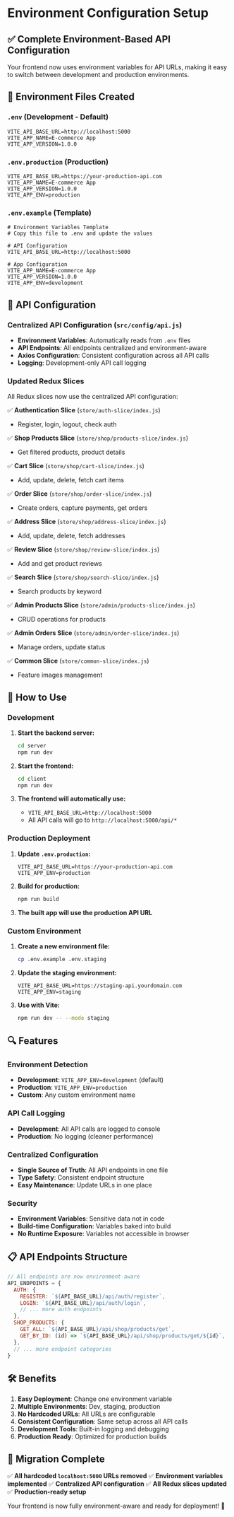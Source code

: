 # Environment Configuration Setup

## ✅ Complete Environment-Based API Configuration

Your frontend now uses environment variables for API URLs, making it easy to switch between development and production environments.

## 📁 Environment Files Created

### `.env` (Development - Default)
```env
VITE_API_BASE_URL=http://localhost:5000
VITE_APP_NAME=E-commerce App
VITE_APP_VERSION=1.0.0
```

### `.env.production` (Production)
```env
VITE_API_BASE_URL=https://your-production-api.com
VITE_APP_NAME=E-commerce App
VITE_APP_VERSION=1.0.0
VITE_APP_ENV=production
```

### `.env.example` (Template)
```env
# Environment Variables Template
# Copy this file to .env and update the values

# API Configuration
VITE_API_BASE_URL=http://localhost:5000

# App Configuration
VITE_APP_NAME=E-commerce App
VITE_APP_VERSION=1.0.0
VITE_APP_ENV=development
```

## 🔧 API Configuration

### Centralized API Configuration (`src/config/api.js`)
- **Environment Variables**: Automatically reads from `.env` files
- **API Endpoints**: All endpoints centralized and environment-aware
- **Axios Configuration**: Consistent configuration across all API calls
- **Logging**: Development-only API call logging

### Updated Redux Slices
All Redux slices now use the centralized API configuration:

✅ **Authentication Slice** (`store/auth-slice/index.js`)
- Register, login, logout, check auth

✅ **Shop Products Slice** (`store/shop/products-slice/index.js`)
- Get filtered products, product details

✅ **Cart Slice** (`store/shop/cart-slice/index.js`)
- Add, update, delete, fetch cart items

✅ **Order Slice** (`store/shop/order-slice/index.js`)
- Create orders, capture payments, get orders

✅ **Address Slice** (`store/shop/address-slice/index.js`)
- Add, update, delete, fetch addresses

✅ **Review Slice** (`store/shop/review-slice/index.js`)
- Add and get product reviews

✅ **Search Slice** (`store/shop/search-slice/index.js`)
- Search products by keyword

✅ **Admin Products Slice** (`store/admin/products-slice/index.js`)
- CRUD operations for products

✅ **Admin Orders Slice** (`store/admin/order-slice/index.js`)
- Manage orders, update status

✅ **Common Slice** (`store/common-slice/index.js`)
- Feature images management

## 🚀 How to Use

### Development
1. **Start the backend server:**
   ```bash
   cd server
   npm run dev
   ```

2. **Start the frontend:**
   ```bash
   cd client
   npm run dev
   ```

3. **The frontend will automatically use:**
   - `VITE_API_BASE_URL=http://localhost:5000`
   - All API calls will go to `http://localhost:5000/api/*`

### Production Deployment

1. **Update `.env.production`:**
   ```env
   VITE_API_BASE_URL=https://your-production-api.com
   VITE_APP_ENV=production
   ```

2. **Build for production:**
   ```bash
   npm run build
   ```

3. **The built app will use the production API URL**

### Custom Environment

1. **Create a new environment file:**
   ```bash
   cp .env.example .env.staging
   ```

2. **Update the staging environment:**
   ```env
   VITE_API_BASE_URL=https://staging-api.yourdomain.com
   VITE_APP_ENV=staging
   ```

3. **Use with Vite:**
   ```bash
   npm run dev -- --mode staging
   ```

## 🔍 Features

### Environment Detection
- **Development**: `VITE_APP_ENV=development` (default)
- **Production**: `VITE_APP_ENV=production`
- **Custom**: Any custom environment name

### API Call Logging
- **Development**: All API calls are logged to console
- **Production**: No logging (cleaner performance)

### Centralized Configuration
- **Single Source of Truth**: All API endpoints in one file
- **Type Safety**: Consistent endpoint structure
- **Easy Maintenance**: Update URLs in one place

### Security
- **Environment Variables**: Sensitive data not in code
- **Build-time Configuration**: Variables baked into build
- **No Runtime Exposure**: Variables not accessible in browser

## 📋 API Endpoints Structure

```javascript
// All endpoints are now environment-aware
API_ENDPOINTS = {
  AUTH: {
    REGISTER: `${API_BASE_URL}/api/auth/register`,
    LOGIN: `${API_BASE_URL}/api/auth/login`,
    // ... more auth endpoints
  },
  SHOP_PRODUCTS: {
    GET_ALL: `${API_BASE_URL}/api/shop/products/get`,
    GET_BY_ID: (id) => `${API_BASE_URL}/api/shop/products/get/${id}`,
  },
  // ... more endpoint categories
}
```

## 🛠️ Benefits

1. **Easy Deployment**: Change one environment variable
2. **Multiple Environments**: Dev, staging, production
3. **No Hardcoded URLs**: All URLs are configurable
4. **Consistent Configuration**: Same setup across all API calls
5. **Development Tools**: Built-in logging and debugging
6. **Production Ready**: Optimized for production builds

## 🔄 Migration Complete

✅ **All hardcoded `localhost:5000` URLs removed**
✅ **Environment variables implemented**
✅ **Centralized API configuration**
✅ **All Redux slices updated**
✅ **Production-ready setup**

Your frontend is now fully environment-aware and ready for deployment! 🎉

